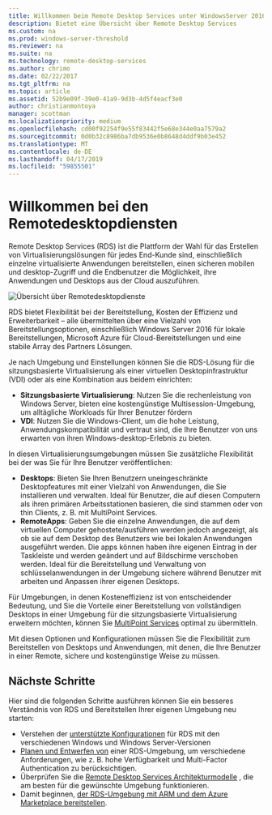 ```yaml
---
title: Willkommen beim Remote Desktop Services unter WindowsServer 2016
description: Bietet eine Übersicht über Remote Desktop Services
ms.custom: na
ms.prod: windows-server-threshold
ms.reviewer: na
ms.suite: na
ms.technology: remote-desktop-services
ms.author: chrimo
ms.date: 02/22/2017
ms.tgt_pltfrm: na
ms.topic: article
ms.assetid: 52b9e09f-39e0-41a9-9d3b-4d5f4eacf3e0
author: christianmontoya
manager: scottman
ms.localizationpriority: medium
ms.openlocfilehash: cd00f92254f9e55f83442f5e68e344e0aa7579a2
ms.sourcegitcommit: 0d0b32c8986ba7db9536e0b8648d4ddf9b03e452
ms.translationtype: MT
ms.contentlocale: de-DE
ms.lasthandoff: 04/17/2019
ms.locfileid: "59855501"
---
```

# <a name="welcome-to-remote-desktop-services"></a>Willkommen bei den Remotedesktopdiensten 

Remote Desktop Services (RDS) ist die Plattform der Wahl für das Erstellen von Virtualisierungslösungen für jedes End-Kunde sind, einschließlich einzelne virtualisierte Anwendungen bereitstellen, einen sicheren mobilen und desktop-Zugriff und die Endbenutzer die Möglichkeit, ihre Anwendungen und Desktops aus der Cloud auszuführen.

![Übersicht über Remotedesktopdienste](.\media\rds-overview.png)

RDS bietet Flexibilität bei der Bereitstellung, Kosten der Effizienz und Erweiterbarkeit – alle übermittelten über eine Vielzahl von Bereitstellungsoptionen, einschließlich Windows Server 2016 für lokale Bereitstellungen, Microsoft Azure für Cloud-Bereitstellungen und eine stabile Array des Partners Lösungen.

Je nach Umgebung und Einstellungen können Sie die RDS-Lösung für die sitzungsbasierte Virtualisierung als einer virtuellen Desktopinfrastruktur (VDI) oder als eine Kombination aus beidem einrichten:

- **Sitzungsbasierte Virtualisierung**: Nutzen Sie die rechenleistung von Windows Server, bieten eine kostengünstige Multisession-Umgebung, um alltägliche Workloads für Ihrer Benutzer fördern
- **VDI**: Nutzen Sie die Windows-Client, um die hohe Leistung, Anwendungskompatibilität und vertraut sind, die Ihre Benutzer von uns erwarten von ihren Windows-desktop-Erlebnis zu bieten.

In diesen Virtualisierungsumgebungen müssen Sie zusätzliche Flexibilität bei der was Sie für Ihre Benutzer veröffentlichen:

- **Desktops**: Bieten Sie Ihren Benutzern uneingeschränkte Desktopfeatures mit einer Vielzahl von Anwendungen, die Sie installieren und verwalten. Ideal für Benutzer, die auf diesen Computern als ihren primären Arbeitsstationen basieren, die sind stammen oder von thin Clients, z. B. mit MultiPoint Services.
- **RemoteApps**: Geben Sie die einzelne Anwendungen, die auf dem virtuellen Computer gehostete/ausführen werden jedoch angezeigt, als ob sie auf dem Desktop des Benutzers wie bei lokalen Anwendungen ausgeführt werden. Die apps können haben ihre eigenen Eintrag in der Taskleiste und werden geändert und auf Bildschirme verschoben werden. Ideal für die Bereitstellung und Verwaltung von schlüsselanwendungen in der Umgebung sichere während Benutzer mit arbeiten und Anpassen ihrer eigenen Desktops.

Für Umgebungen, in denen Kosteneffizienz ist von entscheidender Bedeutung, und Sie die Vorteile einer Bereitstellung von vollständigen Desktops in einer Umgebung für die sitzungsbasierte Virtualisierung erweitern möchten, können Sie [MultiPoint Services](../multipoint-services/multipoint-services.md) optimal zu übermitteln. 

Mit diesen Optionen und Konfigurationen müssen Sie die Flexibilität zum Bereitstellen von Desktops und Anwendungen, mit denen, die Ihre Benutzer in einer Remote, sichere und kostengünstige Weise zu müssen.

## <a name="next-steps"></a>Nächste Schritte

Hier sind die folgenden Schritte ausführen können Sie ein besseres Verständnis von RDS und Bereitstellen Ihrer eigenen Umgebung neu starten:
-   Verstehen der [unterstützte Konfigurationen](rds-supported-config.md) für RDS mit den verschiedenen Windows und Windows Server-Versionen
-   [Planen und Entwerfen von](rds-plan-and-design.md) einer RDS-Umgebung, um verschiedene Anforderungen, wie z. B. hohe Verfügbarkeit und Multi-Factor Authentication zu berücksichtigen.
-   Überprüfen Sie die [Remote Desktop Services Architekturmodelle](desktop-hosting-logical-architecture.md) , die am besten für die gewünschte Umgebung funktionieren.
-   Damit beginnen, [der RDS-Umgebung mit ARM und dem Azure Marketplace bereitstellen](rds-in-azure.md).
